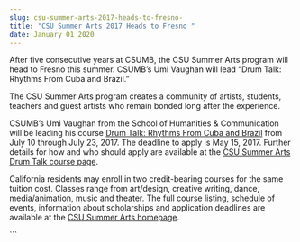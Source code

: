 ```yaml
---
slug: csu-summer-arts-2017-heads-to-fresno-
title: "CSU Summer Arts 2017 Heads to Fresno "
date: January 01 2020
---
```


 
<p>
  After five consecutive years at CSUMB, the CSU Summer Arts program will head
  to Fresno this summer. CSUMB’s Umi Vaughan will lead “Drum Talk: Rhythms From
  Cuba and Brazil.”
</p>
<p>
  The CSU Summer Arts program creates a community of artists, students, teachers
  and guest artists who remain bonded long after the experience.
</p>
<p>
  CSUMB’s Umi Vaughan from the School of Humanities &amp; Communication will be
  leading his course
  <a href="https://blogs.calstate.edu/summerarts/courses/drum&#45;talk/"
    >Drum Talk: Rhythms From Cuba and Brazil</a
  >
  from July 10 through July 23, 2017. The deadline to apply is May 15, 2017.
  Further details for how and who should apply are available at the
  <a href="https://blogs.calstate.edu/summerarts/courses/drum&#45;talk/"
    >CSU Summer Arts Drum Talk course page</a
  >.
</p>
<p>
  California residents may enroll in two credit&#45;bearing courses for the same
  tuition cost. Classes range from art/design, creative writing, dance,
  media/animation, music and theater. The full course listing, schedule of
  events, information about scholarships and application deadlines are available
  at the
  <a href="https://blogs.calstate.edu/summerarts/program&#45;details/"
    >CSU Summer Arts homepage</a
  >.
</p>
```

